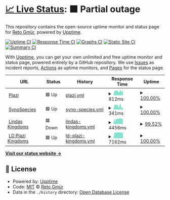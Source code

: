 # [📈 Live Status](https://retog.github.io/my-upptime): <!--live status--> **🟧 Partial outage**

This repository contains the open-source uptime monitor and status page for [Reto Gmür](https://retog.github.io/my-upptime), powered by [Upptime](https://github.com/upptime/upptime).

[![Uptime CI](https://github.com/retog/my-upptime/workflows/Uptime%20CI/badge.svg)](https://github.com/retog/my-upptime/actions?query=workflow%3A%22Uptime+CI%22)
[![Response Time CI](https://github.com/retog/my-upptime/workflows/Response%20Time%20CI/badge.svg)](https://github.com/retog/my-upptime/actions?query=workflow%3A%22Response+Time+CI%22)
[![Graphs CI](https://github.com/retog/my-upptime/workflows/Graphs%20CI/badge.svg)](https://github.com/retog/my-upptime/actions?query=workflow%3A%22Graphs+CI%22)
[![Static Site CI](https://github.com/retog/my-upptime/workflows/Static%20Site%20CI/badge.svg)](https://github.com/retog/my-upptime/actions?query=workflow%3A%22Static+Site+CI%22)
[![Summary CI](https://github.com/retog/my-upptime/workflows/Summary%20CI/badge.svg)](https://github.com/retog/my-upptime/actions?query=workflow%3A%22Summary+CI%22)

With [Upptime](https://upptime.js.org), you can get your own unlimited and free uptime monitor and status page, powered entirely by a GitHub repository. We use [Issues](https://github.com/retog/my-upptime/issues) as incident reports, [Actions](https://github.com/retog/my-upptime/actions) as uptime monitors, and [Pages](https://retog.github.io/my-upptime) for the status page.

<!--start: status pages-->
<!-- This summary is generated by Upptime (https://github.com/upptime/upptime) -->
<!-- Do not edit this manually, your changes will be overwritten -->
<!-- prettier-ignore -->
| URL | Status | History | Response Time | Uptime |
| --- | ------ | ------- | ------------- | ------ |
| <img alt="" src="https://icons.duckduckgo.com/ip3/www.plazi.org.ico" height="13"> [Plazi](https://www.plazi.org) | 🟩 Up | [plazi.yml](https://github.com/retog/my-upptime/commits/HEAD/history/plazi.yml) | <details><summary><img alt="Response time graph" src="./graphs/plazi/response-time-week.png" height="20"> 812ms</summary><br><a href="https://retog.github.io/my-upptime/history/plazi"><img alt="Response time 876" src="https://img.shields.io/endpoint?url=https%3A%2F%2Fraw.githubusercontent.com%2Fretog%2Fmy-upptime%2FHEAD%2Fapi%2Fplazi%2Fresponse-time.json"></a><br><a href="https://retog.github.io/my-upptime/history/plazi"><img alt="24-hour response time 1041" src="https://img.shields.io/endpoint?url=https%3A%2F%2Fraw.githubusercontent.com%2Fretog%2Fmy-upptime%2FHEAD%2Fapi%2Fplazi%2Fresponse-time-day.json"></a><br><a href="https://retog.github.io/my-upptime/history/plazi"><img alt="7-day response time 812" src="https://img.shields.io/endpoint?url=https%3A%2F%2Fraw.githubusercontent.com%2Fretog%2Fmy-upptime%2FHEAD%2Fapi%2Fplazi%2Fresponse-time-week.json"></a><br><a href="https://retog.github.io/my-upptime/history/plazi"><img alt="30-day response time 808" src="https://img.shields.io/endpoint?url=https%3A%2F%2Fraw.githubusercontent.com%2Fretog%2Fmy-upptime%2FHEAD%2Fapi%2Fplazi%2Fresponse-time-month.json"></a><br><a href="https://retog.github.io/my-upptime/history/plazi"><img alt="1-year response time 876" src="https://img.shields.io/endpoint?url=https%3A%2F%2Fraw.githubusercontent.com%2Fretog%2Fmy-upptime%2FHEAD%2Fapi%2Fplazi%2Fresponse-time-year.json"></a></details> | <details><summary><a href="https://retog.github.io/my-upptime/history/plazi">100.00%</a></summary><a href="https://retog.github.io/my-upptime/history/plazi"><img alt="All-time uptime 100.00%" src="https://img.shields.io/endpoint?url=https%3A%2F%2Fraw.githubusercontent.com%2Fretog%2Fmy-upptime%2FHEAD%2Fapi%2Fplazi%2Fuptime.json"></a><br><a href="https://retog.github.io/my-upptime/history/plazi"><img alt="24-hour uptime 100.00%" src="https://img.shields.io/endpoint?url=https%3A%2F%2Fraw.githubusercontent.com%2Fretog%2Fmy-upptime%2FHEAD%2Fapi%2Fplazi%2Fuptime-day.json"></a><br><a href="https://retog.github.io/my-upptime/history/plazi"><img alt="7-day uptime 100.00%" src="https://img.shields.io/endpoint?url=https%3A%2F%2Fraw.githubusercontent.com%2Fretog%2Fmy-upptime%2FHEAD%2Fapi%2Fplazi%2Fuptime-week.json"></a><br><a href="https://retog.github.io/my-upptime/history/plazi"><img alt="30-day uptime 100.00%" src="https://img.shields.io/endpoint?url=https%3A%2F%2Fraw.githubusercontent.com%2Fretog%2Fmy-upptime%2FHEAD%2Fapi%2Fplazi%2Fuptime-month.json"></a><br><a href="https://retog.github.io/my-upptime/history/plazi"><img alt="1-year uptime 100.00%" src="https://img.shields.io/endpoint?url=https%3A%2F%2Fraw.githubusercontent.com%2Fretog%2Fmy-upptime%2FHEAD%2Fapi%2Fplazi%2Fuptime-year.json"></a></details>
| <img alt="" src="https://icons.duckduckgo.com/ip3/synospecies.plazi.org.ico" height="13"> [SynoSpecies](https://synospecies.plazi.org) | 🟩 Up | [syno-species.yml](https://github.com/retog/my-upptime/commits/HEAD/history/syno-species.yml) | <details><summary><img alt="Response time graph" src="./graphs/syno-species/response-time-week.png" height="20"> 341ms</summary><br><a href="https://retog.github.io/my-upptime/history/syno-species"><img alt="Response time 364" src="https://img.shields.io/endpoint?url=https%3A%2F%2Fraw.githubusercontent.com%2Fretog%2Fmy-upptime%2FHEAD%2Fapi%2Fsyno-species%2Fresponse-time.json"></a><br><a href="https://retog.github.io/my-upptime/history/syno-species"><img alt="24-hour response time 214" src="https://img.shields.io/endpoint?url=https%3A%2F%2Fraw.githubusercontent.com%2Fretog%2Fmy-upptime%2FHEAD%2Fapi%2Fsyno-species%2Fresponse-time-day.json"></a><br><a href="https://retog.github.io/my-upptime/history/syno-species"><img alt="7-day response time 341" src="https://img.shields.io/endpoint?url=https%3A%2F%2Fraw.githubusercontent.com%2Fretog%2Fmy-upptime%2FHEAD%2Fapi%2Fsyno-species%2Fresponse-time-week.json"></a><br><a href="https://retog.github.io/my-upptime/history/syno-species"><img alt="30-day response time 352" src="https://img.shields.io/endpoint?url=https%3A%2F%2Fraw.githubusercontent.com%2Fretog%2Fmy-upptime%2FHEAD%2Fapi%2Fsyno-species%2Fresponse-time-month.json"></a><br><a href="https://retog.github.io/my-upptime/history/syno-species"><img alt="1-year response time 364" src="https://img.shields.io/endpoint?url=https%3A%2F%2Fraw.githubusercontent.com%2Fretog%2Fmy-upptime%2FHEAD%2Fapi%2Fsyno-species%2Fresponse-time-year.json"></a></details> | <details><summary><a href="https://retog.github.io/my-upptime/history/syno-species">100.00%</a></summary><a href="https://retog.github.io/my-upptime/history/syno-species"><img alt="All-time uptime 100.00%" src="https://img.shields.io/endpoint?url=https%3A%2F%2Fraw.githubusercontent.com%2Fretog%2Fmy-upptime%2FHEAD%2Fapi%2Fsyno-species%2Fuptime.json"></a><br><a href="https://retog.github.io/my-upptime/history/syno-species"><img alt="24-hour uptime 100.00%" src="https://img.shields.io/endpoint?url=https%3A%2F%2Fraw.githubusercontent.com%2Fretog%2Fmy-upptime%2FHEAD%2Fapi%2Fsyno-species%2Fuptime-day.json"></a><br><a href="https://retog.github.io/my-upptime/history/syno-species"><img alt="7-day uptime 100.00%" src="https://img.shields.io/endpoint?url=https%3A%2F%2Fraw.githubusercontent.com%2Fretog%2Fmy-upptime%2FHEAD%2Fapi%2Fsyno-species%2Fuptime-week.json"></a><br><a href="https://retog.github.io/my-upptime/history/syno-species"><img alt="30-day uptime 100.00%" src="https://img.shields.io/endpoint?url=https%3A%2F%2Fraw.githubusercontent.com%2Fretog%2Fmy-upptime%2FHEAD%2Fapi%2Fsyno-species%2Fuptime-month.json"></a><br><a href="https://retog.github.io/my-upptime/history/syno-species"><img alt="1-year uptime 100.00%" src="https://img.shields.io/endpoint?url=https%3A%2F%2Fraw.githubusercontent.com%2Fretog%2Fmy-upptime%2FHEAD%2Fapi%2Fsyno-species%2Fuptime-year.json"></a></details>
| <img alt="" src="https://icons.duckduckgo.com/ip3/lindas.admin.ch.ico" height="13"> [Lindas Kingdoms](https://lindas.admin.ch/query?query=PREFIX%20rdf%3A%20%3Chttp%3A%2F%2Fwww.w3.org%2F1999%2F02%2F22-rdf-syntax-ns%23%3E%0ASELECT%20DISTINCT%20%3Fk%20(SAMPLE(%3Fs1)%20as%20%3Fs)%0AWHERE%20%7B%0A%20%20%3Fs1%20a%20%3Chttp%3A%2F%2Ffilteredpush.org%2Fontologies%2Foa%2FdwcFP%23TaxonName%3E%3B%0A%20%20%3Chttp%3A%2F%2Frs.tdwg.org%2Fdwc%2Fterms%2Fkingdom%3E%20%3Fk.%0A%7D%0AGROUP%20BY%20%3Fk) | 🟥 Down | [lindas-kingdoms.yml](https://github.com/retog/my-upptime/commits/HEAD/history/lindas-kingdoms.yml) | <details><summary><img alt="Response time graph" src="./graphs/lindas-kingdoms/response-time-week.png" height="20"> 4456ms</summary><br><a href="https://retog.github.io/my-upptime/history/lindas-kingdoms"><img alt="Response time 3521" src="https://img.shields.io/endpoint?url=https%3A%2F%2Fraw.githubusercontent.com%2Fretog%2Fmy-upptime%2FHEAD%2Fapi%2Flindas-kingdoms%2Fresponse-time.json"></a><br><a href="https://retog.github.io/my-upptime/history/lindas-kingdoms"><img alt="24-hour response time 5752" src="https://img.shields.io/endpoint?url=https%3A%2F%2Fraw.githubusercontent.com%2Fretog%2Fmy-upptime%2FHEAD%2Fapi%2Flindas-kingdoms%2Fresponse-time-day.json"></a><br><a href="https://retog.github.io/my-upptime/history/lindas-kingdoms"><img alt="7-day response time 4456" src="https://img.shields.io/endpoint?url=https%3A%2F%2Fraw.githubusercontent.com%2Fretog%2Fmy-upptime%2FHEAD%2Fapi%2Flindas-kingdoms%2Fresponse-time-week.json"></a><br><a href="https://retog.github.io/my-upptime/history/lindas-kingdoms"><img alt="30-day response time 3777" src="https://img.shields.io/endpoint?url=https%3A%2F%2Fraw.githubusercontent.com%2Fretog%2Fmy-upptime%2FHEAD%2Fapi%2Flindas-kingdoms%2Fresponse-time-month.json"></a><br><a href="https://retog.github.io/my-upptime/history/lindas-kingdoms"><img alt="1-year response time 3521" src="https://img.shields.io/endpoint?url=https%3A%2F%2Fraw.githubusercontent.com%2Fretog%2Fmy-upptime%2FHEAD%2Fapi%2Flindas-kingdoms%2Fresponse-time-year.json"></a></details> | <details><summary><a href="https://retog.github.io/my-upptime/history/lindas-kingdoms">99.52%</a></summary><a href="https://retog.github.io/my-upptime/history/lindas-kingdoms"><img alt="All-time uptime 99.73%" src="https://img.shields.io/endpoint?url=https%3A%2F%2Fraw.githubusercontent.com%2Fretog%2Fmy-upptime%2FHEAD%2Fapi%2Flindas-kingdoms%2Fuptime.json"></a><br><a href="https://retog.github.io/my-upptime/history/lindas-kingdoms"><img alt="24-hour uptime 96.62%" src="https://img.shields.io/endpoint?url=https%3A%2F%2Fraw.githubusercontent.com%2Fretog%2Fmy-upptime%2FHEAD%2Fapi%2Flindas-kingdoms%2Fuptime-day.json"></a><br><a href="https://retog.github.io/my-upptime/history/lindas-kingdoms"><img alt="7-day uptime 99.52%" src="https://img.shields.io/endpoint?url=https%3A%2F%2Fraw.githubusercontent.com%2Fretog%2Fmy-upptime%2FHEAD%2Fapi%2Flindas-kingdoms%2Fuptime-week.json"></a><br><a href="https://retog.github.io/my-upptime/history/lindas-kingdoms"><img alt="30-day uptime 99.51%" src="https://img.shields.io/endpoint?url=https%3A%2F%2Fraw.githubusercontent.com%2Fretog%2Fmy-upptime%2FHEAD%2Fapi%2Flindas-kingdoms%2Fuptime-month.json"></a><br><a href="https://retog.github.io/my-upptime/history/lindas-kingdoms"><img alt="1-year uptime 99.73%" src="https://img.shields.io/endpoint?url=https%3A%2F%2Fraw.githubusercontent.com%2Fretog%2Fmy-upptime%2FHEAD%2Fapi%2Flindas-kingdoms%2Fuptime-year.json"></a></details>
| <img alt="" src="https://icons.duckduckgo.com/ip3/treatment.ld.plazi.org.ico" height="13"> [LD Plazi Kingdoms](https://treatment.ld.plazi.org/sparql?query=PREFIX%20rdf%3A%20%3Chttp%3A%2F%2Fwww.w3.org%2F1999%2F02%2F22-rdf-syntax-ns%23%3E%0ASELECT%20DISTINCT%20%3Fk%20(SAMPLE(%3Fs1)%20as%20%3Fs)%0AWHERE%20%7B%0A%20%20%3Fs1%20a%20%3Chttp%3A%2F%2Ffilteredpush.org%2Fontologies%2Foa%2FdwcFP%23TaxonName%3E%3B%0A%20%20%3Chttp%3A%2F%2Frs.tdwg.org%2Fdwc%2Fterms%2Fkingdom%3E%20%3Fk.%0A%7D%0AGROUP%20BY%20%3Fk) | 🟩 Up | [ld-plazi-kingdoms.yml](https://github.com/retog/my-upptime/commits/HEAD/history/ld-plazi-kingdoms.yml) | <details><summary><img alt="Response time graph" src="./graphs/ld-plazi-kingdoms/response-time-week.png" height="20"> 7162ms</summary><br><a href="https://retog.github.io/my-upptime/history/ld-plazi-kingdoms"><img alt="Response time 7113" src="https://img.shields.io/endpoint?url=https%3A%2F%2Fraw.githubusercontent.com%2Fretog%2Fmy-upptime%2FHEAD%2Fapi%2Fld-plazi-kingdoms%2Fresponse-time.json"></a><br><a href="https://retog.github.io/my-upptime/history/ld-plazi-kingdoms"><img alt="24-hour response time 7189" src="https://img.shields.io/endpoint?url=https%3A%2F%2Fraw.githubusercontent.com%2Fretog%2Fmy-upptime%2FHEAD%2Fapi%2Fld-plazi-kingdoms%2Fresponse-time-day.json"></a><br><a href="https://retog.github.io/my-upptime/history/ld-plazi-kingdoms"><img alt="7-day response time 7162" src="https://img.shields.io/endpoint?url=https%3A%2F%2Fraw.githubusercontent.com%2Fretog%2Fmy-upptime%2FHEAD%2Fapi%2Fld-plazi-kingdoms%2Fresponse-time-week.json"></a><br><a href="https://retog.github.io/my-upptime/history/ld-plazi-kingdoms"><img alt="30-day response time 7760" src="https://img.shields.io/endpoint?url=https%3A%2F%2Fraw.githubusercontent.com%2Fretog%2Fmy-upptime%2FHEAD%2Fapi%2Fld-plazi-kingdoms%2Fresponse-time-month.json"></a><br><a href="https://retog.github.io/my-upptime/history/ld-plazi-kingdoms"><img alt="1-year response time 7113" src="https://img.shields.io/endpoint?url=https%3A%2F%2Fraw.githubusercontent.com%2Fretog%2Fmy-upptime%2FHEAD%2Fapi%2Fld-plazi-kingdoms%2Fresponse-time-year.json"></a></details> | <details><summary><a href="https://retog.github.io/my-upptime/history/ld-plazi-kingdoms">100.00%</a></summary><a href="https://retog.github.io/my-upptime/history/ld-plazi-kingdoms"><img alt="All-time uptime 99.99%" src="https://img.shields.io/endpoint?url=https%3A%2F%2Fraw.githubusercontent.com%2Fretog%2Fmy-upptime%2FHEAD%2Fapi%2Fld-plazi-kingdoms%2Fuptime.json"></a><br><a href="https://retog.github.io/my-upptime/history/ld-plazi-kingdoms"><img alt="24-hour uptime 100.00%" src="https://img.shields.io/endpoint?url=https%3A%2F%2Fraw.githubusercontent.com%2Fretog%2Fmy-upptime%2FHEAD%2Fapi%2Fld-plazi-kingdoms%2Fuptime-day.json"></a><br><a href="https://retog.github.io/my-upptime/history/ld-plazi-kingdoms"><img alt="7-day uptime 100.00%" src="https://img.shields.io/endpoint?url=https%3A%2F%2Fraw.githubusercontent.com%2Fretog%2Fmy-upptime%2FHEAD%2Fapi%2Fld-plazi-kingdoms%2Fuptime-week.json"></a><br><a href="https://retog.github.io/my-upptime/history/ld-plazi-kingdoms"><img alt="30-day uptime 100.00%" src="https://img.shields.io/endpoint?url=https%3A%2F%2Fraw.githubusercontent.com%2Fretog%2Fmy-upptime%2FHEAD%2Fapi%2Fld-plazi-kingdoms%2Fuptime-month.json"></a><br><a href="https://retog.github.io/my-upptime/history/ld-plazi-kingdoms"><img alt="1-year uptime 99.99%" src="https://img.shields.io/endpoint?url=https%3A%2F%2Fraw.githubusercontent.com%2Fretog%2Fmy-upptime%2FHEAD%2Fapi%2Fld-plazi-kingdoms%2Fuptime-year.json"></a></details>

<!--end: status pages-->

[**Visit our status website →**](https://retog.github.io/my-upptime)

## 📄 License

- Powered by: [Upptime](https://github.com/upptime/upptime)
- Code: [MIT](./LICENSE) © [Reto Gmür](https://retog.github.io/my-upptime)
- Data in the `./history` directory: [Open Database License](https://opendatacommons.org/licenses/odbl/1-0/)

